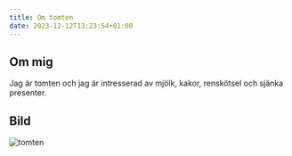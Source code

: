 ```yaml
---
title: Om tomten
date: 2023-12-12T13:23:54+01:00
---
```


## Om mig

Jag är tomten och jag är intresserad av mjölk, kakor, renskötsel och sjänka presenter.

## Bild

![tomten](/img/rushed-7629521_1280.jpg)